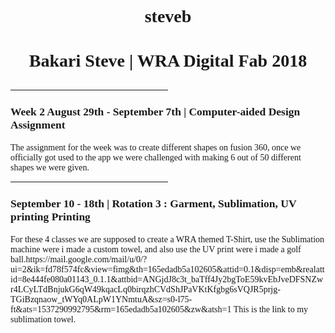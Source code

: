 # steveb


<html>

<head>
<title> Template</title>

<style>
h1 {font-family:verdana; font-size:200%;text-align:center;}
h2 {font-family:verdana; font-size:150%;text-align:center;}
h3 {font-family:verdana; font-size:125%;}
p {font-family:verdana;font-size:100%;}
li {font-family:verdana;font-size:100%}
a {font-family:verdana;font-size:}100%;}
</style>

<body>
<h1> Bakari Steve | WRA Digital Fab 2018</h1>
<h2>
<p>
<hr style="width:50%">
</p>
<H3> Week 2 August 29th - September 7th | Computer-aided Design Assignment</h3>
<p> The assignment for the week was to create different shapes on fusion 360, once we officially got used to the app we were challenged with making 6 out of 50 different shapes we were given.
<hr style="width:50%">
</p>
<H3> September 10 - 18th | Rotation 3 : Garment, Sublimation, UV printing Printing</h3>
<p>
For these 4 classes we are supposed to create a WRA themed T-Shirt, use the Sublimation machine were i made a custom towel, and also use the UV print were i made a golf ball.https://mail.google.com/mail/u/0/?ui=2&ik=fd78f574fc&view=fimg&th=165edadb5a102605&attid=0.1&disp=emb&realattid=8e444fe080a01143_0.1.1&attbid=ANGjdJ8c3t_baTff4Jy2bgToE59kvEbJveDFSNZwr4LCyLTdBnjukG6qW49kqacLq0birqzhCVdShJPaVKtKfgbg6sVQJR5prjg-TGiBzqnaow_tWYq0ALpW1YNmtuA&sz=s0-l75-ft&ats=1537290992795&rm=165edadb5a102605&zw&atsh=1 This is the link to my sublimation towel.
